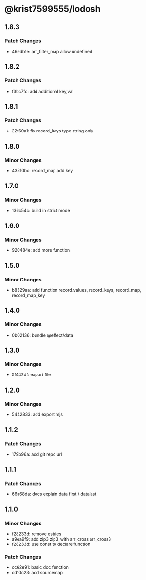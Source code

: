 # @krist7599555/lodosh

## 1.8.3

### Patch Changes

- 46edb1e: arr_filter_map allow undefined

## 1.8.2

### Patch Changes

- f3bc7fc: add additional key,val

## 1.8.1

### Patch Changes

- 22f60a1: fix record_keys type string only

## 1.8.0

### Minor Changes

- 43510bc: record_map add key

## 1.7.0

### Minor Changes

- 136c54c: build in strict mode

## 1.6.0

### Minor Changes

- 920484e: add more function

## 1.5.0

### Minor Changes

- b8329aa: add function record_values, record_keys, record_map, record_map_key

## 1.4.0

### Minor Changes

- 0b02136: bundle @effect/data

## 1.3.0

### Minor Changes

- 5f442df: export file

## 1.2.0

### Minor Changes

- 5442833: add export mjs

## 1.1.2

### Patch Changes

- 179b96a: add git repo url

## 1.1.1

### Patch Changes

- 66a68da: docs explain data first / datalast

## 1.1.0

### Minor Changes

- f28233d: remove estries
- a9ea9f9: add zip3 zip3_with arr_cross arr_cross3
- f28233d: use const to declare function

### Patch Changes

- cc62e91: basic doc function
- cd10c23: add sourcemap
